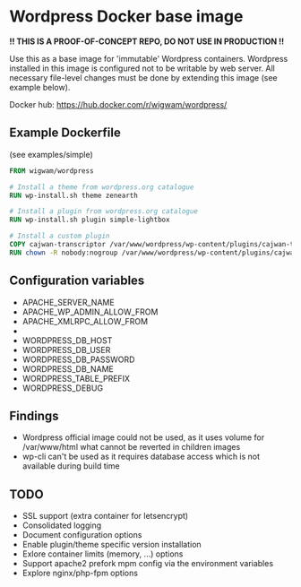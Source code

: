 Wordpress Docker base image
===========================

**!! THIS IS A PROOF-OF-CONCEPT REPO, DO NOT USE IN PRODUCTION !!**

Use this as a base image for 'immutable' Wordpress containers. Wordpress installed in
this image is configured not to be writable by web server. All necessary file-level
changes must be done by extending this image (see example below).

Docker hub: https://hub.docker.com/r/wigwam/wordpress/


Example Dockerfile
------------------
(see examples/simple)
```Dockerfile
FROM wigwam/wordpress

# Install a theme from wordpress.org catalogue
RUN wp-install.sh theme zenearth

# Install a plugin from wordpress.org catalogue
RUN wp-install.sh plugin simple-lightbox

# Install a custom plugin
COPY cajwan-transcriptor /var/www/wordpress/wp-content/plugins/cajwan-transcriptor
RUN chown -R nobody:nogroup /var/www/wordpress/wp-content/plugins/cajwan-transcriptor
```


Configuration variables
-----------------------

  - APACHE_SERVER_NAME
  - APACHE_WP_ADMIN_ALLOW_FROM
  - APACHE_XMLRPC_ALLOW_FROM
  - 
  - WORDPRESS_DB_HOST
  - WORDPRESS_DB_USER
  - WORDPRESS_DB_PASSWORD
  - WORDPRESS_DB_NAME
  - WORDPRESS_TABLE_PREFIX
  - WORDPRESS_DEBUG

Findings
--------
  - Wordpress official image could not be used, as it uses volume for /var/www/html what cannot be reverted in children images
  - wp-cli can't be used as it requires database access which is not available during build time


TODO
----
- SSL support (extra container for letsencrypt)
- Consolidated logging
- Document configuration options
- Enable plugin/theme specific version installation
- Exlore container limits (memory, ...) options
- Support apache2 prefork mpm config via the environment variables
- Explore nginx/php-fpm options
